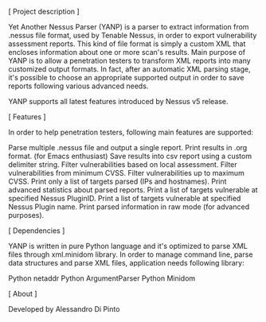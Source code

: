[ Project description ]

Yet Another Nessus Parser (YANP) is a parser to extract information from .nessus file format, used by Tenable Nessus, in order to export vulnerability assessment reports. This kind of file format is simply a custom XML that encloses information about one or more scan's results. Main purpose of YANP is to allow a penetration testers to transform XML reports into many customized output formats. In fact, after an automatic XML parsing stage, it's possible to choose an appropriate supported output in order to save reports following various advanced needs.

YANP supports all latest features introduced by Nessus v5 release.

[ Features ]

In order to help penetration testers, following main features are supported:

Parse multiple .nessus file and output a single report.
Print results in .org format. (for Emacs enthusiast)
Save results into csv report using a custom delimiter string.
Filter vulnerabilities based on local assessment.
Filter vulnerabilities from minimum CVSS.
Filter vulnerabilities up to maximum CVSS.
Print only a list of targets parsed (IPs and hostnames).
Print advanced statistics about parsed reports.
Print a list of targets vulnerable at specified Nessus PluginID.
Print a list of targets vulnerable at specified Nessus Plugin name.
Print parsed information in raw mode (for advanced purposes).

[ Dependencies ]

YANP is written in pure Python language and it's optimized to parse XML files through xml.minidom library. In order to manage command line, parse data structures and parse XML files, application needs following library:

Python netaddr
Python ArgumentParser
Python Minidom

[ About ]

Developed by Alessandro Di Pinto
